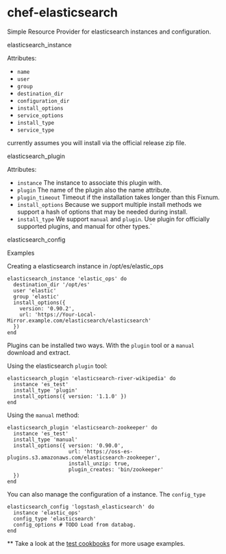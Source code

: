 chef-elasticsearch
==================

Simple Resource Provider for elasticsearch instances and configuration.


elasticsearch_instance

  Attributes:

  * `name`
  * `user`
  * `group`
  * `destination_dir`
  * `configuration_dir`
  * `install_options`
  * `service_options`
  * `install_type`
  * `service_type`

currently assumes you will install via the official release zip file.

elasticsearch_plugin

  Attributes:

  * `instance` The instance to associate this plugin with.
  * `plugin` The name of the plugin also the name attribute.
  * `plugin_timeout` Timeout if the installation takes longer than this Fixnum.
  * `install_options` Because we support multiple install methods we support a hash
    of options that may be needed during install.
  * `install_type` We support `manual` and `plugin`. Use plugin for officially supported
    plugins, and manual for other types.`

elasticsearch_config

Examples

Creating a elasticsearch instance in /opt/es/elastic_ops

    elasticsearch_instance 'elastic_ops' do
      destination_dir '/opt/es'
      user 'elastic'
      group 'elastic'
      install_options({
        version: '0.90.2',
        url: 'https://Your-Local-Mirror.example.com/elasticsearch/elasticsearch'
      })
    end


Plugins can be installed two ways. With the `plugin` tool or a `manual` download 
and extract.

Using the elasticsearch `plugin` tool:

    elasticsearch_plugin 'elasticsearch-river-wikipedia' do
      instance 'es_test'
      install_type 'plugin'
      install_options({ version: '1.1.0' })
    end

Using the `manual` method:

    elasticsearch_plugin 'elasticsearch-zookeeper' do
      instance 'es_test'
      install_type 'manual'
      install_options({ version: '0.90.0',
                        url: 'https://oss-es-plugins.s3.amazonaws.com/elasticsearch-zookeeper',
                        install_unzip: true,
                        plugin_creates: 'bin/zookeeper'
      })
    end

You can also manage the configuration of a instance. The `config_type`

    elasticsearch_config 'logstash_elasticsearch' do
      instance 'elastic_ops'
      config_type 'elasticsearch'
      config_options # TODO Load from databag.
    end

** Take a look at the [test cookbooks]() for more usage examples.
